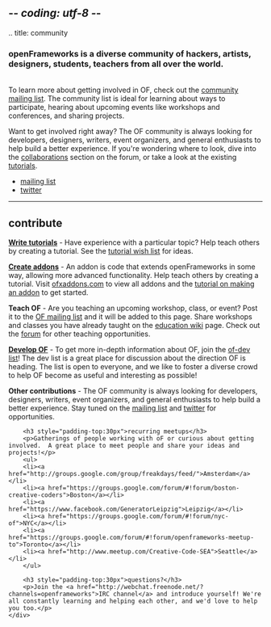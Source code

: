 ## -*- coding: utf-8 -*-
.. title: community

<div class="page-left-medium">

<h3>openFrameworks is a diverse community of hackers, artists, designers, students, teachers from all over the world.</h3>
<br/>
To learn more about getting involved in OF, check out the <a href="http://www.openframeworks.cc/list-info/">community mailing list</a>.
The community list is ideal for learning about ways to participate, hearing about upcoming events like workshops and conferences, and sharing projects.

Want to get involved right away?  The OF community is always looking for developers, designers, writers, event organizers, and general enthusiasts to help build a better experience.  If you're wondering where to look, dive into the <a href="http://forum.openframeworks.cc/index.php?board=31.0">collaborations</a> section on the forum, or take a look at the existing <a href="http://www.openframeworks.cc/tutorials/">tutorials</a>.

<ul class="external_links" >
    <li><a href="http://www.openframeworks.cc/list-info/"> mailing list</a></li>
    <li><a href="http://twitter.com/openFrameworks"> twitter</a></li>
</ul>


<hr>


<h2 id="contribute">contribute</h2>

<p><b><a href="/tutorials">Write tutorials</a></b> - Have experience with a particular topic? Help teach others by creating a tutorial. See the <a href="/tutorials#wishlist">tutorial wish list</a> for ideas.</p>

<p><b><a href="http://ofxaddons.com">Create addons</a></b> - An addon is code that extends openFrameworks in some way, allowing more advanced functionality. Help teach others by creating a tutorial. Visit <a href="http://ofxaddons.com">ofxaddons.com</a> to view all addons and the <a href="http://ofxaddons.com/howto/">tutorial on making an addon</a> to get started.</p>

<p><b>Teach OF</b> - Are you teaching an upcoming workshop, class, or event? Post it to the <a href="http://www.openframeworks.cc/list-info/">OF mailing list</a> and it will be added to this page. Share workshops and classes you have already taught on the <a href="http://wiki.openframeworks.cc/index.php?title=Education">education wiki</a> page. Check out the <a href="http://forum.openframeworks.cc/">forum</a> for other teaching opportunities.</p>

<p><b><a href="/development">Develop OF</a></b> - To get more in-depth information about OF, join the <a href="http://dev.openframeworks.cc/listinfo.cgi/of-dev-openframeworks.cc">of-dev list</a>! The dev list is a great place for discussion about the direction OF is heading. The list is open to everyone, and we like to foster a diverse crowd to help OF become as useful and interesting as possible!</p>

<p><b>Other contributions</b> - The OF community is always looking for developers, designers, writers, event organizers, and general enthusiasts to help build a better experience. Stay tuned on the <a href="http://www.openframeworks.cc/list-info/">mailing list</a> and <a href="http://twitter.com/openFrameworks"> twitter</a> for opportunities.</p>
</div>
            
<div class="page-right-narrow">
    <div class="home-links">
    
        <h3 style="padding-top:30px">recurring meetups</h3>
        <p>Gatherings of people working with oF or curious about getting involved.  A great place to meet people and share your ideas and projects!</p>
        <ul>
        <li><a href="http://groups.google.com/group/freakdays/feed/">Amsterdam</a></li>
        <li><a href="https://groups.google.com/forum/#!forum/boston-creative-coders">Boston</a></li>
        <li><a href="https://www.facebook.com/GeneratorLeipzig">Leipzig</a></li>
        <li><a href="https://groups.google.com/forum/#!forum/nyc-of">NYC</a></li>
        <li><a href="https://groups.google.com/forum/#!forum/openframeworks-meetup-to">Toronto</a></li>
        <li><a href="http://www.meetup.com/Creative-Code-SEA">Seattle</a></li>
        </ul>
                
        <h3 style="padding-top:30px">questions?</h3>
        <p>Join the <a href="http://webchat.freenode.net/?channels=openframeworks">IRC channel</a> and introduce yourself! We're all constantly learning and helping each other, and we'd love to help you too.</p>
    </div>
</div>


